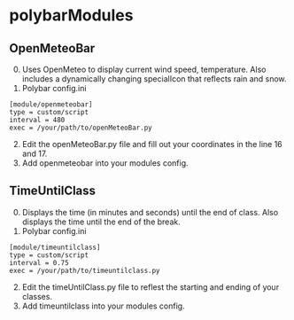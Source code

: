 # polybarModules


## OpenMeteoBar
0. Uses OpenMeteo to display current wind speed, temperature. Also includes a dynamically changing specialIcon that reflects rain and snow.
1. Polybar config.ini
```
[module/openmeteobar]
type = custom/script
interval = 480
exec = /your/path/to/openMeteoBar.py
```
2. Edit the openMeteoBar.py file and fill out your coordinates in the line 16 and 17.
3. Add openmeteobar into your modules config.

## TimeUntilClass
0. Displays the time (in minutes and seconds) until the end of class. Also displays the time until the end of the break.
1. Polybar config.ini
```
[module/timeuntilclass]
type = custom/script
interval = 0.75
exec = /your/path/to/timeuntilclass.py
```
2. Edit the timeUntilClass.py file to reflest the starting and ending of your classes.
3. Add timeuntilclass into your modules config.
